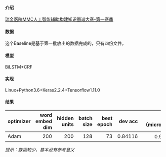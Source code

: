 
#### 介绍

[瑞金医院MMC人工智能辅助构建知识图谱大赛-第一赛季](https://tianchi.aliyun.com/competition/introduction.htm?spm=5176.100066.0.0.55d733afYIca7m&raceId=231687)

#### 数据

这个Baseline是基于第一批放出的数据完成的，只有四份文件。

#### 模型

BiLSTM+CRF

#### 实现

Linux+Python3.6+Keras2.2.4+Tensorflow1.11.0 

#### 结果

| optimizer | word embed dim | hidden units | batch size | best epoch | dev acc | test acc（micro/macro,weighted） |
| :------| ------: | ------: |-----:|----:|------:|:-------:|
| Adam | 200 | 200 |128|73|0.84116|0.94/0.63/0.94）|

_提示：数据较少，基本没有参考意义_





